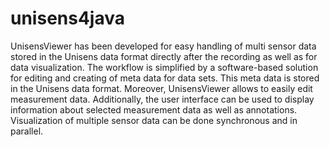 unisens4java
============

UnisensViewer has been developed for easy handling of multi sensor data stored in the Unisens data format directly after the recording as well as for data visualization. The workflow is simplified by a software-based solution for editing and creating of meta data for data sets. This meta data is stored in the Unisens data format. Moreover, UnisensViewer allows to easily edit measurement data. Additionally, the user interface can be used to display information about selected measurement data as well as annotations. Visualization of multiple sensor data can be done synchronous and in parallel.
